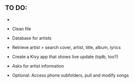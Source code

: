 ## TO DO:

- 
- Clean file
- Database for artists
- Retrieve artist > search cover, artist, title, album, lyrics

- Create a Kivy app that shows live update (tqdb, too?)
- Asks for artist information

- Optional: Access phone subfolders, pull and modify songs
